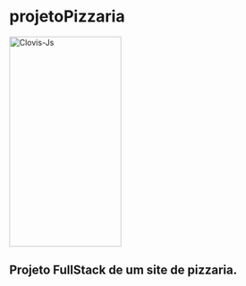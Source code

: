 # projetoPizzaria

<img align="center" alt="Clovis-Js" height="375" width="200" src="https://uploaddeimagens.com.br/images/004/486/587/full/pizzaria.png?1685392980">

## Projeto FullStack de um site de pizzaria. 
